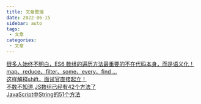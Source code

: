 ```yaml
---
title: 文章整理
date: 2022-06-15
sidebar: auto
tags: 
 - 文章
categories:
 - 文章
---
```


[很多人始终不明白，ES6 数组的遍历方法最重要的不在代码本身，而是语义化！map、reduce、filter、some、every、find ...](https://juejin.cn/post/7338397590008283175)   
[这样解释shift，面试官直接起立！](https://juejin.cn/post/7302330573382107148)   
[不数不知道,JS数组已经有42个方法了](https://juejin.cn/post/7283377140199915583)   
[JavaScript中String的51个方法](https://juejin.cn/post/7300731450597277732)   

